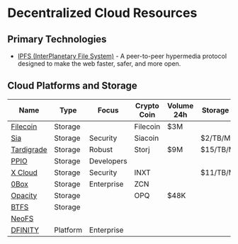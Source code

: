 # Decentralized Cloud Resources

## Primary Technologies

* [IPFS (InterPlanetary File System)](https://ipfs.io/) - A peer-to-peer hypermedia protocol designed to make the web faster, safer, and more open.

## Cloud Platforms and Storage

|Name|Type|Focus|Crypto Coin|Volume 24h|Storage Price|
|-|-|-|-|-|-|
|[Filecoin](https://filecoin.io/)|Storage||Filecoin|$3M||
|[Sia](https://sia.tech/)|Storage|Security|Siacoin||$2/TB/Month|
|[Tardigrade](https://tardigrade.io/)|Storage|Robust|Storj|$9M|$15/TB/Month|
|[PPIO](https://www.pp.io/)|Storage|Developers||||
|[X Cloud](https://internxt.com/cloud)|Storage|Security|INXT||$11/TB/Month|
|[0Box](https://0chain.net/page-0box.html)|Storage|Enterprise|ZCN|||
|[Opacity](https://www.opacity.io/)|Storage||OPQ|$48K||
|[BTFS]()|Storage|||||
|[NeoFS](https://neo.org/)||||||
|[DFINITY](https://dfinity.org/)|Platform|Enterprise||||
